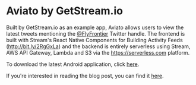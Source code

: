 # Aviato by GetStream.io

Built by GetStream.io as an example app, Aviato allows users to view the latest tweets mentioning the [@FlyFrontier](https://twitter.com/@FlyFrontier) Twitter handle. The frontend is built with Stream's React Native Components for Building Activity Feeds (http://bit.ly/2RgGxLa) and the backend is entirely serverless using Stream, AWS API Gateway, Lambda and S3 via the https://serverless.com platform.

To download the latest Android application, click [here](https://play.google.com/store/apps/details?id=io.getstream.aviato).

If you're interested in reading the blog post, you can find it [here](https://getstream.io/blog/aviato-a-prototype-built-with-streams-react-native-components-serverless-on-aws).
